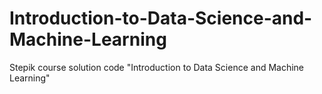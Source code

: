 # Introduction-to-Data-Science-and-Machine-Learning
Stepik course solution code "Introduction to Data Science and Machine Learning"
